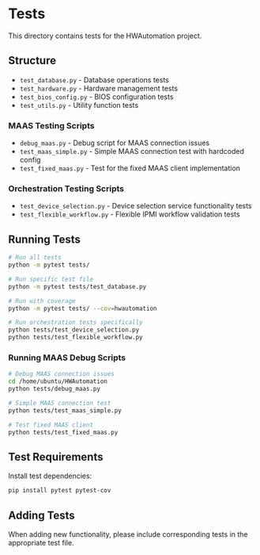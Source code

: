 # Tests

This directory contains tests for the HWAutomation project.

## Structure

- `test_database.py` - Database operations tests
- `test_hardware.py` - Hardware management tests  
- `test_bios_config.py` - BIOS configuration tests
- `test_utils.py` - Utility function tests

### MAAS Testing Scripts

- `debug_maas.py` - Debug script for MAAS connection issues
- `test_maas_simple.py` - Simple MAAS connection test with hardcoded config
- `test_fixed_maas.py` - Test for the fixed MAAS client implementation

### Orchestration Testing Scripts

- `test_device_selection.py` - Device selection service functionality tests
- `test_flexible_workflow.py` - Flexible IPMI workflow validation tests

## Running Tests

```bash
# Run all tests
python -m pytest tests/

# Run specific test file
python -m pytest tests/test_database.py

# Run with coverage
python -m pytest tests/ --cov=hwautomation

# Run orchestration tests specifically
python tests/test_device_selection.py
python tests/test_flexible_workflow.py
```

### Running MAAS Debug Scripts

```bash
# Debug MAAS connection issues
cd /home/ubuntu/HWAutomation
python tests/debug_maas.py

# Simple MAAS connection test
python tests/test_maas_simple.py

# Test fixed MAAS client
python tests/test_fixed_maas.py
```

## Test Requirements

Install test dependencies:
```bash
pip install pytest pytest-cov
```

## Adding Tests

When adding new functionality, please include corresponding tests in the appropriate test file.

